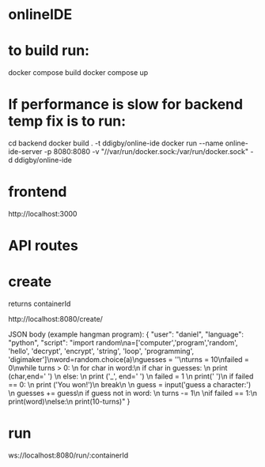 # onlineIDE

# to build run:

docker compose build
docker compose up

# If performance is slow for backend temp fix is to run:

cd backend
docker build . -t ddigby/online-ide
docker run --name online-ide-server -p 8080:8080 -v "//var/run/docker.sock:/var/run/docker.sock" -d ddigby/online-ide

# frontend

http://localhost:3000

# API routes

# create

returns containerId

http://localhost:8080/create/


JSON body (example hangman program):
{
   "user": "daniel",
   "language": "python",
   "script": "import random\na=['computer','program','random', 'hello', 'decrypt', 'encrypt', 'string', 'loop', 'programming', 'digimaker']\nword=random.choice(a)\nguesses = ''\nturns = 10\nfailed = 0\nwhile turns > 0: \n  for char in word:\n    if char in guesses:               \n      print (char,end=' ')        \n    else:           \n      print ('_', end=' ')                \n      failed = 1    \n  print(' ')\n  if failed == 0:        \n    print ('You won!')\n    break\n  \n  guess = input('guess a character:') \n  guesses += guess\n  if guess not in word:  \n    turns -= 1\n    \nif failed == 1:\n  print(word)\nelse:\n  print(10-turns)"
}

# run

ws://localhost:8080/run/:containerId

